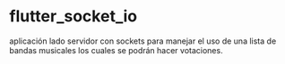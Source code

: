 # flutter_socket_io
aplicación lado servidor con sockets para manejar el uso de una lista de bandas musicales los cuales se podrán hacer votaciones.
